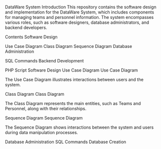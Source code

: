 DataWare System
Introduction
This repository contains the software design and implementation for the DataWare System, which includes components for managing teams and personnel information. The system encompasses various roles, such as software designers, database administrators, and backend developers.

Contents
Software Design

Use Case Diagram
Class Diagram
Sequence Diagram
Database Administration

SQL Commands
Backend Development

PHP Script
Software Design
Use Case Diagram
Use Case Diagram

The Use Case Diagram illustrates interactions between users and the system.

Class Diagram
Class Diagram

The Class Diagram represents the main entities, such as Teams and Personnel, along with their relationships.

Sequence Diagram
Sequence Diagram

The Sequence Diagram shows interactions between the system and users during data manipulation processes.

Database Administration
SQL Commands
Database Creation

